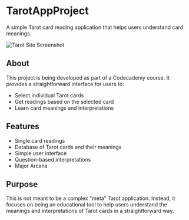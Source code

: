 # TarotAppProject

A simple Tarot card reading application that helps users understand card meanings.

![Tarot Site Screenshot](https://i.imgur.com/a/5YuQK4b.png)

## About

This project is being developed as part of a Codecademy course. It provides a straightforward interface for users to:

- Select individual Tarot cards
- Get readings based on the selected card
- Learn card meanings and interpretations

## Features

- Single card readings
- Database of Tarot cards and their meanings
- Simple user interface
- Question-based interpretations
- Major Arcana

## Purpose

This is not meant to be a complex "meta" Tarot application. Instead, it focuses on being an educational tool to help users understand the meanings and interpretations of Tarot cards in a straightforward way.